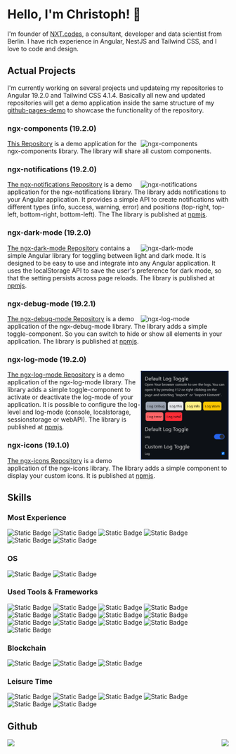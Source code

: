 # Hello, I'm Christoph! 👋

I'm founder of [NXT.codes](https://github.com/nxt-codes), a consultant, developer and data scientist from Berlin. I have rich experience in Angular, NestJS and Tailwind CSS, and I love to code and design.

## Actual Projects

I'm currently working on several projects und updateing my repositories to Angular 19.2.0 and Tailwind CSS 4.1.4.
Basically all new and updated repositories will get a demo application inside the same structure of my [github-pages-demo](https://github.com/christophhu/github-pages-demo) to showcase the functionality of the repository.

### ngx-components (19.2.0)
<a href="https://github.com/christophhu/ngx-components"><img align="right" src="https://github.com/ChristophHu/ChristophHu/blob/main/assets/img/ngx-components.png" width="200" alt="ngx-components" /></a>
[This Repository](https://github.com/christophhu/ngx-components) is a demo application for the ngx-components library. The library will share all custom components.

### ngx-notifications (19.2.0)
<a href="https://github.com/christophhu/ngx-notifications"><img align="right" src="https://github.com/ChristophHu/ChristophHu/blob/main/assets/img/ngx-notifications.gif" width="200" alt="ngx-notifications" /></a>
[The ngx-notifications Repository](https://github.com/christophhu/ngx-notifications) is a demo application for the ngx-notifications library. The library adds notifications to your Angular application. It provides a simple API to create notifications with different types (info, success, warning, error) and positions (top-right, top-left, bottom-right, bottom-left). The The library is published at [npmjs](https://www.npmjs.com/package/@christophhu/ngx-notifications).

### ngx-dark-mode (19.2.0)
<a href="https://github.com/christophhu/ngx-dark-mode"><img align="right" src="https://github.com/ChristophHu/ChristophHu/blob/main/assets/img/ngx-dark-mode.gif" width="200" alt="ngx-dark-mode" /></a>
[The ngx-dark-mode Repository](https://github.com/christophhu/ngx-dark-mode) contains a simple Angular library for toggling between light and dark mode. It is designed to be easy to use and integrate into any Angular application. It uses the localStorage API to save the user's preference for dark mode, so that the setting persists across page reloads. The library is published at [npmjs](https://www.npmjs.com/package/@christophhu/ngx-dark-mode).

### ngx-debug-mode (19.2.1)
<a href="https://github.com/christophhu/ngx-debug-mode"><img align="right" src="https://github.com/ChristophHu/ChristophHu/blob/main/assets/img/ngx-debug-mode.png" width="200" alt="ngx-log-mode" /></a>
[The ngx-debug-mode Repository](https://github.com/christophhu/ngx-debug-mode) is a demo application of the ngx-debug-mode library. The library adds a simple toggle-component. So you can switch to hide or show all elements in your application. The library is published at [npmjs](https://www.npmjs.com/package/@christophhu/ngx-debug-mode).

### ngx-log-mode (19.2.0)
<a href="https://github.com/christophhu/ngx-log-mode"><img align="right" src="https://github.com/ChristophHu/ChristophHu/blob/main/assets/img/ngx-log-mode.png" width="200" alt="ngx-log-mode" /></a>
[The ngx-log-mode Repository](https://github.com/christophhu/ngx-log-mode) is a demo application of the ngx-log-mode library. The library adds a simple toggle-component to activate or deactivate the log-mode of your application. It is possible to configure the log-level and log-mode (console, localstorage, sessionstorage or webAPI). The library is published at [npmjs](https://www.npmjs.com/package/@christophhu/ngx-log-mode).

### ngx-icons (19.1.0)
[The ngx-icons Repository](https://github.com/christophhu/ngx-icons) is a demo application of the ngx-icons library. The library adds a simple component to display your custom icons. It is published at [npmjs](https://www.npmjs.com/package/@christophhu/ngx-icons).

## Skills
### Most Experience
<p align="left">
  <img alt="Static Badge" src="https://img.shields.io/badge/Angular-000000.svg?style=for-the-badge&logo=angular&logoColor=white&labelColor=000000&color=000000">
  <img alt="Static Badge" src="https://img.shields.io/badge/HTML5-000000.svg?style=for-the-badge&logo=html5&logoColor=white&labelColor=E34F26&color=000000">
  <img alt="Static Badge" src="https://img.shields.io/badge/markdown-000000.svg?style=for-the-badge&logo=markdown&logoColor=white&labelColor=000000&color=000000">
  <img alt="Static Badge" src="https://img.shields.io/badge/SASS-000000.svg?style=for-the-badge&logo=sass&logoColor=white&labelColor=CC6699&color=000000">
  <img alt="Static Badge" src="https://img.shields.io/badge/tailwindcss-000000?style=for-the-badge&logo=tailwindcss&logoColor=white&labelColor=06B6D4&color=000000">
  <img alt="Static Badge" src="https://img.shields.io/badge/TypeScript-000000.svg?style=for-the-badge&logo=typescript&logoColor=white&labelColor=007ACC&color=000000">
</p>

### OS
<p align="left">
  <img alt="Static Badge" src="https://img.shields.io/badge/debian-000000.svg?style=for-the-badge&logo=debian&logoColor=white&labelColor=A81D33&color=000000">
  <img alt="Static Badge" src="https://img.shields.io/badge/macos-000000.svg?style=for-the-badge&logo=macos&logoColor=white&labelColor=000000&color=000000">
</p>

### Used Tools & Frameworks
<p align="left">
  <img alt="Static Badge" src="https://img.shields.io/badge/affinity_designer-000000.svg?style=for-the-badge&logo=affinitydesigner&logoColor=white&labelColor=134881&color=000000">
  <img alt="Static Badge" src="https://img.shields.io/badge/apache_cordova-000000.svg?style=for-the-badge&logo=apachecordova&logoColor=white&labelColor=000000&color=000000">
  <img alt="Static Badge" src="https://img.shields.io/badge/docker-000000.svg?style=for-the-badge&logo=docker&logoColor=white&labelColor=2496ED&color=000000">
  <img alt="Static Badge" src="https://img.shields.io/badge/Git-000000.svg?style=for-the-badge&logo=git&logoColor=white&labelColor=F05032&color=000000">
  <img alt="Static Badge" src="https://img.shields.io/badge/medium-000000.svg?style=for-the-badge&logo=medium&logoColor=white&labelColor=000000&color=000000">
  <img alt="Static Badge" src="https://img.shields.io/badge/mongo_db-000000.svg?style=for-the-badge&logo=mongodb&logoColor=white&labelColor=47A248&color=000000">
  <img alt="Static Badge" src="https://img.shields.io/badge/nestjs-000000.svg?style=for-the-badge&logo=nestjs&logoColor=white&labelColor=E0234E&color=000000">
  <img alt="Static Badge" src="https://img.shields.io/badge/nginx-000000.svg?style=for-the-badge&logo=nginx&logoColor=white&labelColor=009639&color=000000">
  <img alt="Static Badge" src="https://img.shields.io/badge/node_js-000000.svg?style=for-the-badge&logo=nodedotjs&logoColor=white&labelColor=5FA04E&color=000000">
  <img alt="Static Badge" src="https://img.shields.io/badge/npm-000000.svg?style=for-the-badge&logo=npm&logoColor=white&labelColor=CB3837&color=000000">
  <img alt="Static Badge" src="https://img.shields.io/badge/outline-000000?style=for-the-badge&logo=outline&logoColor=white&labelColor=000000&color=000000">
  <img alt="Static Badge" src="https://img.shields.io/badge/plotly-000000.svg?style=for-the-badge&logo=plotly&logoColor=white&labelColor=3F4F75&color=000000">
  <img alt="Static Badge" src="https://img.shields.io/badge/swagger-000000?style=for-the-badge&logo=swagger&logoColor=white&labelColor=85EA2D&color=000000">
</p>

### Blockchain
<p align="left">
  <img alt="Static Badge" src="https://img.shields.io/badge/algorand-000000.svg?style=for-the-badge&logo=algorand&logoColor=white&labelColor=000000&color=000000">
  <img alt="Static Badge" src="https://img.shields.io/badge/polkadot-000000.svg?style=for-the-badge&logo=polkadot&logoColor=white&labelColor=E6007A&color=000000">
  <img alt="Static Badge" src="https://img.shields.io/badge/solana-000000.svg?style=for-the-badge&logo=solana&logoColor=white&labelColor=9945FF&color=000000">
</p>

### Leisure Time
<p align="left">
  <img alt="Static Badge" src="https://img.shields.io/badge/hackerrank-000000.svg?style=for-the-badge&logo=hackerrank&logoColor=white&labelColor=00EA64&color=000000">
  <img alt="Static Badge" src="https://img.shields.io/badge/homeassistant-000000.svg?style=for-the-badge&logo=homeassistant&logoColor=white&labelColor=18BCF2&color=000000">
  <img alt="Static Badge" src="https://img.shields.io/badge/komoot-000000.svg?style=for-the-badge&logo=komoot&logoColor=white&labelColor=6AA127&color=000000">
  <img alt="Static Badge" src="https://img.shields.io/badge/mqtt-000000.svg?style=for-the-badge&logo=mqtt&logoColor=white&labelColor=660066&color=000000">
  <img alt="Static Badge" src="https://img.shields.io/badge/openmediavault-000000.svg?style=for-the-badge&logo=openmediavault&logoColor=white&labelColor=5DACDF&color=000000">
  <img alt="Static Badge" src="https://img.shields.io/badge/proxmox-000000.svg?style=for-the-badge&logo=proxmox&logoColor=white&labelColor=E57000&color=000000">
</p>

## Github
<p align="center">
  <img style="float: left; height:130px" src="https://github-readme-stats.vercel.app/api?username=christophhu&show_icons=true&theme=dark&hide_title=true" />
  &nbsp;
  <img style="float: right; height:130px" src="https://github-readme-stats.vercel.app/api/top-langs/?username=christophhu&layout=compact&theme=dark&hide_title=true" />
</p>
